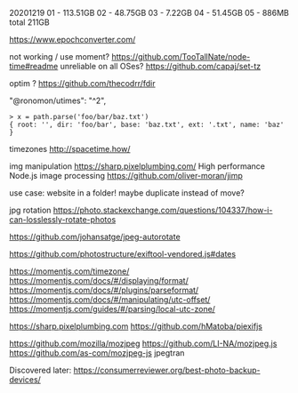 


20201219
01 - 113.51GB
02 - 48.75GB
03 - 7.22GB
04 - 51.45GB
05 - 886MB
total 211GB


https://www.epochconverter.com/



not working / use moment? https://github.com/TooTallNate/node-time#readme
unreliable on all OSes? https://github.com/capaj/set-tz

optim ? https://github.com/thecodrr/fdir

"@ronomon/utimes": "^2",


```
> x = path.parse('foo/bar/baz.txt')
{ root: '', dir: 'foo/bar', base: 'baz.txt', ext: '.txt', name: 'baz' }
```


timezones  http://spacetime.how/

img manipulation
   https://sharp.pixelplumbing.com/ High performance Node.js image processing
   https://github.com/oliver-moran/jimp



use case: website in a folder! maybe duplicate instead of move?

jpg rotation https://photo.stackexchange.com/questions/104337/how-i-can-losslessly-rotate-photos

https://github.com/johansatge/jpeg-autorotate

https://github.com/photostructure/exiftool-vendored.js#dates

https://momentjs.com/timezone/
https://momentjs.com/docs/#/displaying/format/
https://momentjs.com/docs/#/plugins/parseformat/
https://momentjs.com/docs/#/manipulating/utc-offset/
https://momentjs.com/guides/#/parsing/local-utc-zone/

https://sharp.pixelplumbing.com
https://github.com/hMatoba/piexifjs

https://github.com/mozilla/mozjpeg
https://github.com/LI-NA/mozjpeg.js
https://github.com/as-com/mozjpeg-js
jpegtran


Discovered later: https://consumerreviewer.org/best-photo-backup-devices/

